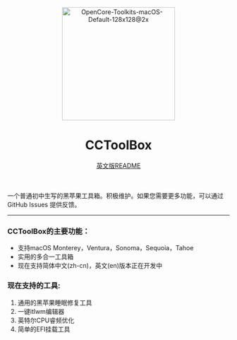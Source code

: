 <div align = center>
  <img width="256" height="256" alt="OpenCore-Toolkits-macOS-Default-128x128@2x" src="https://github.com/user-attachments/assets/3b1fa7da-a64a-4685-8411-c12deab75577" />
  <h1>CCToolBox</h1>
  <a href="README.md">英文版README</a>
</div>
<br>
<br>


一个普通初中生写的黑苹果工具箱。积极维护。如果您需要更多功能，可以通过 GitHub Issues 提供反馈。

---
### CCToolBox的主要功能：    
* 支持macOS Monterey，Ventura，Sonoma，Sequoia，Tahoe     
* 实用的多合一工具箱    
* 现在支持简体中文(zh-cn)，英文(en)版本正在开发中    

### 现在支持的工具:
1. 通用的黑苹果睡眠修复工具
2. 一键itlwm编辑器
3. 英特尔CPU睿频优化
4. 简单的EFI挂载工具
